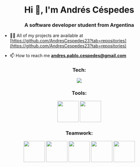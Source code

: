 <h1 align="center">Hi 👋, I'm Andrés Céspedes</h1>
<h3 align="center">A software developer student  from Argentina</h3>

- 👨‍💻 All of my projects are available at [https://github.com/AndresCespedes23?tab=repositories](https://github.com/AndresCespedes23?tab=repositories)

- 📫 How to reach me **andres.pablo.cespedes@gmail.com**


<h3 align="center">Tech:</h3>

<p align="center"> 
  <img src="https://upload.wikimedia.org/wikipedia/commons/thumb/9/94/MERN-logo.png/640px-MERN-logo.png"> 
</p>

<h3 align="center">Tools:</h3> 
<p align="center"> 
  <img src="https://pic.clubic.com/v1/images/1506201/raw" width="70" height="70">
  <img src="https://logowik.com/content/uploads/images/visual-studio-code7642.jpg" width="70" height="70">
</p>



<h3 align="center">Teamwork:</h3> 
<p align="center"> 
  <img src="https://j2logo.com/wp-content/uploads/slack-logo.png" width="70" height="70">
  <img src="https://logodownload.org/wp-content/uploads/2017/11/discord-logo-4-1.png" width="70" height="70">
  <img src="https://cdn.worldvectorlogo.com/logos/zoom-app.svg" width="70" height="70">
  <img src="https://cdn.worldvectorlogo.com/logos/google-meet-icon-2020-.svg" width="70" height="70">
  <img src="https://cdn.worldvectorlogo.com/logos/trello.svg" width="70" height="70">
</p>
